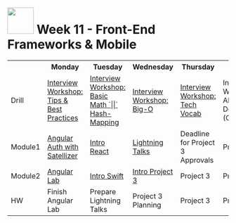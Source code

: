 # <img src="https://cloud.githubusercontent.com/assets/7833470/10899314/63829980-8188-11e5-8cdd-4ded5bcb6e36.png" height="60"> Week 11 - Front-End Frameworks & Mobile

<table>
  <tr>
    <th></th>
    <th>Monday</th>
    <th>Tuesday</th>
    <th>Wednesday</th>
    <th>Thursday</th>
    <th>Friday</th>
  </tr>
  <tr>
    <td>Drill</td>
    <td><a href="./day-01/drill/">Interview Workshop: Tips & Best Practices</a></td>
    <td><a href="./day-02/drill/">Interview Workshop: Basic Math `||` Hash-Mapping</a></td>
    <td><a href="./day-03/drill/">Interview Workshop: Big-O</a></td>
    <td><a href="./day-04/drill/">Interview Workshop: Tech Vocab</a></td>
    <td>Interview Workshop: Algorithm Design (Optional)</td>
  </tr>
  <tr>
    <td>Module1</td>
    <td><a href="./day-01/module-01/">Angular Auth with Satellizer</a></td>
    <td><a href="./day-02/module-01/">Intro React</a></td>
    <td><a href="./day-03/module-01/">Lightning Talks</a></td>
    <td>Deadline for Project 3 Approvals</td>
    <td>Project 3</td>
  </tr>
  <tr>
    <td>Module2</td>
    <td><a href="./day-01/module-02/">Angular Lab</a></td>
    <td><a href="./day-02/module-02/">Intro Swift</a></td>
    <td><a href="./day-03/module-02/">Intro Project 3</a></td>
    <td>Project 3</td>
    <td>Project 3</td>
  </tr>
  <tr>
    <td>HW</td>
    <td>Finish Angular Lab</td>
    <td>Prepare Lightning Talks</td>
    <td>Project 3 Planning</td>
    <td>Project 3</td>
    <td>Project 3</td>
  </tr>
</table>
